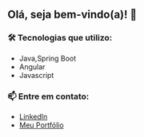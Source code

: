 ## Olá, seja bem-vindo(a)! 👋

### 🛠️ Tecnologias que utilizo:

- Java,Spring Boot
- Angular
- Javascript

### 📫 Entre em contato:
- [LinkedIn](https://linkedin.com/in/luis-savighago-693aa3192)
- [Meu Portfólio](https://luissavighagoportfolio.vercel.app)
